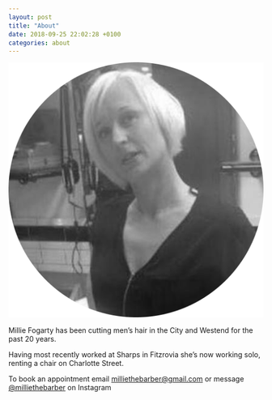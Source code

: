 ```yaml
---
layout: post
title: "About"
date: 2018-09-25 22:02:28 +0100
categories: about
---
```


![Picture of Millie Fogarty](assets/Millie_portrait.png)

Millie Fogarty has been cutting men’s hair in the City and Westend for the past 20 years.

Having most recently worked at Sharps in Fitzrovia she’s now working solo, renting a chair on Charlotte Street.

To book an appointment email milliethebarber@gmail.com or message <a href="https://instagram.com/milliethebarber/">@milliethebarber</a> on Instagram
